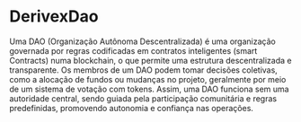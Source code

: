 # DerivexDao
Uma DAO (Organização Autônoma Descentralizada) é uma organização governada por regras codificadas em contratos inteligentes (smart Contracts) numa blockchain, o que permite uma estrutura descentralizada e transparente. Os membros de um DAO podem tomar decisões coletivas, como a alocação de fundos ou mudanças no projeto, geralmente por meio de um sistema de votação com tokens. Assim, uma DAO funciona sem uma autoridade central, sendo guiada pela participação comunitária e regras predefinidas, promovendo autonomia e confiança nas operações.
